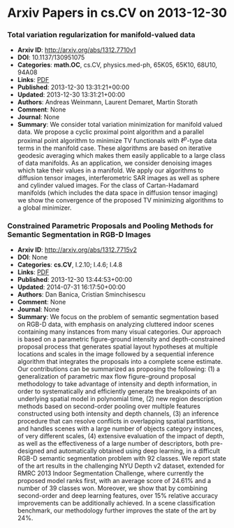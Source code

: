 # Arxiv Papers in cs.CV on 2013-12-30
### Total variation regularization for manifold-valued data
- **Arxiv ID**: http://arxiv.org/abs/1312.7710v1
- **DOI**: 10.1137/130951075
- **Categories**: **math.OC**, cs.CV, physics.med-ph, 65K05, 65K10, 68U10, 94A08
- **Links**: [PDF](http://arxiv.org/pdf/1312.7710v1)
- **Published**: 2013-12-30 13:31:21+00:00
- **Updated**: 2013-12-30 13:31:21+00:00
- **Authors**: Andreas Weinmann, Laurent Demaret, Martin Storath
- **Comment**: None
- **Journal**: None
- **Summary**: We consider total variation minimization for manifold valued data. We propose a cyclic proximal point algorithm and a parallel proximal point algorithm to minimize TV functionals with $\ell^p$-type data terms in the manifold case. These algorithms are based on iterative geodesic averaging which makes them easily applicable to a large class of data manifolds. As an application, we consider denoising images which take their values in a manifold. We apply our algorithms to diffusion tensor images, interferometric SAR images as well as sphere and cylinder valued images. For the class of Cartan-Hadamard manifolds (which includes the data space in diffusion tensor imaging) we show the convergence of the proposed TV minimizing algorithms to a global minimizer.



### Constrained Parametric Proposals and Pooling Methods for Semantic Segmentation in RGB-D Images
- **Arxiv ID**: http://arxiv.org/abs/1312.7715v2
- **DOI**: None
- **Categories**: **cs.CV**, I.2.10; I.4.6; I.4.8
- **Links**: [PDF](http://arxiv.org/pdf/1312.7715v2)
- **Published**: 2013-12-30 13:44:53+00:00
- **Updated**: 2014-07-31 16:17:50+00:00
- **Authors**: Dan Banica, Cristian Sminchisescu
- **Comment**: None
- **Journal**: None
- **Summary**: We focus on the problem of semantic segmentation based on RGB-D data, with emphasis on analyzing cluttered indoor scenes containing many instances from many visual categories. Our approach is based on a parametric figure-ground intensity and depth-constrained proposal process that generates spatial layout hypotheses at multiple locations and scales in the image followed by a sequential inference algorithm that integrates the proposals into a complete scene estimate. Our contributions can be summarized as proposing the following: (1) a generalization of parametric max flow figure-ground proposal methodology to take advantage of intensity and depth information, in order to systematically and efficiently generate the breakpoints of an underlying spatial model in polynomial time, (2) new region description methods based on second-order pooling over multiple features constructed using both intensity and depth channels, (3) an inference procedure that can resolve conflicts in overlapping spatial partitions, and handles scenes with a large number of objects category instances, of very different scales, (4) extensive evaluation of the impact of depth, as well as the effectiveness of a large number of descriptors, both pre-designed and automatically obtained using deep learning, in a difficult RGB-D semantic segmentation problem with 92 classes. We report state of the art results in the challenging NYU Depth v2 dataset, extended for RMRC 2013 Indoor Segmentation Challenge, where currently the proposed model ranks first, with an average score of 24.61% and a number of 39 classes won. Moreover, we show that by combining second-order and deep learning features, over 15% relative accuracy improvements can be additionally achieved. In a scene classification benchmark, our methodology further improves the state of the art by 24%.



